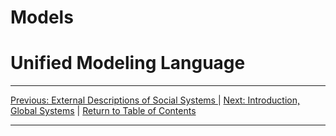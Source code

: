 # Models
# Unified Modeling Language

***
[Previous: External Descriptions of Social Systems ](systemcontext) | [Next: Introduction, Global Systems](globalsystems) | [Return to Table of Contents](../../../../index)

***
